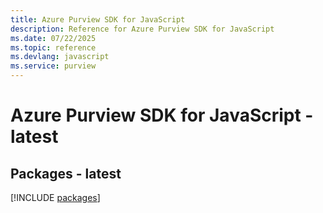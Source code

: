 ```yaml
---
title: Azure Purview SDK for JavaScript
description: Reference for Azure Purview SDK for JavaScript
ms.date: 07/22/2025
ms.topic: reference
ms.devlang: javascript
ms.service: purview
---
```

# Azure Purview SDK for JavaScript - latest
## Packages - latest
[!INCLUDE [packages](purview-index.md)]